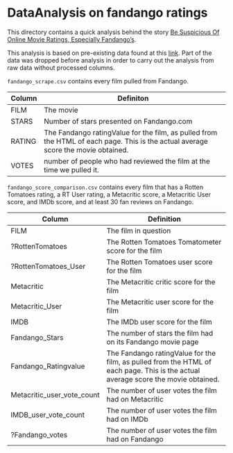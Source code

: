 # DataAnalysis on fandango ratings
This directory contains a quick analysis behind the story [Be Suspicious Of Online Movie Ratings, Especially Fandango’s](https://fivethirtyeight.com/features/fandango-movies-ratings/).

This analysis is based on pre-existing data found at this [link](https://github.com/fivethirtyeight/data/blob/master/fandango/README.md).
Part of the data was dropped before analysis in order to carry out the analysis from raw data without processed columns.

`fandango_scrape.csv` contains every film pulled from Fandango.

Column | Definiton
--- | ---------
FILM | The movie
STARS | Number of stars presented on Fandango.com
RATING |  The Fandango ratingValue for the film, as pulled from the HTML of each page. This is the actual average score the movie obtained.
VOTES | number of people who had reviewed the film at the time we pulled it.


`fandango_score_comparison.csv` contains every film that has a Rotten Tomatoes rating, a RT User rating, a Metacritic score, a Metacritic User score, and IMDb score, and at least 30 fan reviews on Fandango.

Column | Definition
--- | -----------
FILM | The film in question
?RottenTomatoes | The Rotten Tomatoes Tomatometer score for the film
?RottenTomatoes_User | The Rotten Tomatoes user score for the film
Metacritic | The Metacritic critic score for the film
Metacritic_User | The Metacritic user score for the film
IMDB | The IMDb user score for the film
Fandango_Stars | The number of stars the film had on its Fandango movie page
Fandango_Ratingvalue | The Fandango ratingValue for the film, as pulled from the HTML of each page. This is the actual average score the movie obtained.
Metacritic_user_vote_count | The number of user votes the film had on Metacritic
IMDB_user_vote_count | The number of user votes the film had on IMDb
?Fandango_votes | The number of user votes the film had on Fandango

